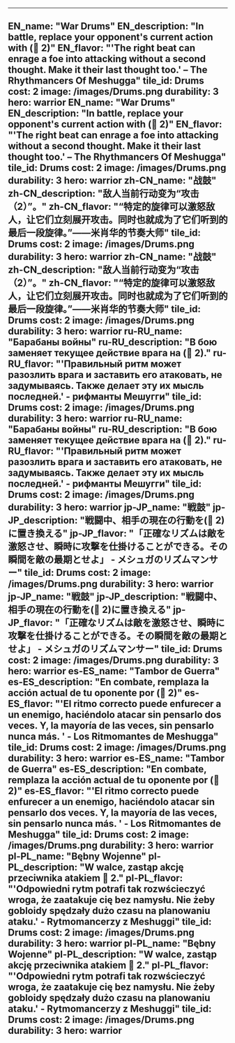 ---

EN_name: "War Drums"
EN_description: "In battle, replace your opponent's current action with (🔸 2)"
EN_flavor: "'The right beat can enrage a foe into attacking without a second thought. Make it their last thought too.' – The Rhythmancers Of Meshugga"
tile_id: Drums
cost: 2
image: /images/Drums.png
durability: 3
hero: warrior
EN_name: "War Drums"
EN_description: "In battle, replace your opponent's current action with (🔸 2)"
EN_flavor: "'The right beat can enrage a foe into attacking without a second thought. Make it their last thought too.' – The Rhythmancers Of Meshugga"
tile_id: Drums
cost: 2
image: /images/Drums.png
durability: 3
hero: warrior
zh-CN_name: "战鼓"
zh-CN_description: "敌人当前行动变为“攻击（2）”。"
zh-CN_flavor: "“特定的旋律可以激怒敌人，让它们立刻展开攻击。同时也就成为了它们听到的最后一段旋律。”——米肖华的节奏大师"
tile_id: Drums
cost: 2
image: /images/Drums.png
durability: 3
hero: warrior
zh-CN_name: "战鼓"
zh-CN_description: "敌人当前行动变为“攻击（2）”。"
zh-CN_flavor: "“特定的旋律可以激怒敌人，让它们立刻展开攻击。同时也就成为了它们听到的最后一段旋律。”——米肖华的节奏大师"
tile_id: Drums
cost: 2
image: /images/Drums.png
durability: 3
hero: warrior
ru-RU_name: "Барабаны войны"
ru-RU_description: "В бою заменяет текущее действие врага на (🔸 2)."
ru-RU_flavor: "'Правильный ритм может разозлить врага и заставить его атаковать, не задумываясь. Также делает эту их мысль последней.' - рифманты Мешугги"
tile_id: Drums
cost: 2
image: /images/Drums.png
durability: 3
hero: warrior
ru-RU_name: "Барабаны войны"
ru-RU_description: "В бою заменяет текущее действие врага на (🔸 2)."
ru-RU_flavor: "'Правильный ритм может разозлить врага и заставить его атаковать, не задумываясь. Также делает эту их мысль последней.' - рифманты Мешугги"
tile_id: Drums
cost: 2
image: /images/Drums.png
durability: 3
hero: warrior
jp-JP_name: "戦鼓"
jp-JP_description: "戦闘中、相手の現在の行動を(🔸 2)に置き換える"
jp-JP_flavor: "「正確なリズムは敵を激怒させ、瞬時に攻撃を仕掛けることができる。その瞬間を敵の最期とせよ」 - メシュガのリズムマンサー"
tile_id: Drums
cost: 2
image: /images/Drums.png
durability: 3
hero: warrior
jp-JP_name: "戦鼓"
jp-JP_description: "戦闘中、相手の現在の行動を(🔸 2)に置き換える"
jp-JP_flavor: "「正確なリズムは敵を激怒させ、瞬時に攻撃を仕掛けることができる。その瞬間を敵の最期とせよ」 - メシュガのリズムマンサー"
tile_id: Drums
cost: 2
image: /images/Drums.png
durability: 3
hero: warrior
es-ES_name: "Tambor de Guerra"
es-ES_description: "En combate, remplaza la acción actual de tu oponente por (🔸 2)"
es-ES_flavor: "'El ritmo correcto puede enfurecer a un enemigo, haciéndolo atacar sin pensarlo dos veces. Y, la mayoría de las veces, sin pensarlo nunca más. ' - Los Ritmomantes de Meshugga"
tile_id: Drums
cost: 2
image: /images/Drums.png
durability: 3
hero: warrior
es-ES_name: "Tambor de Guerra"
es-ES_description: "En combate, remplaza la acción actual de tu oponente por (🔸 2)"
es-ES_flavor: "'El ritmo correcto puede enfurecer a un enemigo, haciéndolo atacar sin pensarlo dos veces. Y, la mayoría de las veces, sin pensarlo nunca más. ' - Los Ritmomantes de Meshugga"
tile_id: Drums
cost: 2
image: /images/Drums.png
durability: 3
hero: warrior
pl-PL_name: "Bębny Wojenne"
pl-PL_description: "W walce, zastąp akcję przeciwnika atakiem 🔸 2."
pl-PL_flavor: "'Odpowiedni rytm potrafi tak rozwścieczyć wroga, że zaatakuje cię bez namysłu. Nie żeby gobloidy spędzały dużo czasu na planowaniu ataku.' - Rytmomancerzy z Meshuggi"
tile_id: Drums
cost: 2
image: /images/Drums.png
durability: 3
hero: warrior
pl-PL_name: "Bębny Wojenne"
pl-PL_description: "W walce, zastąp akcję przeciwnika atakiem 🔸 2."
pl-PL_flavor: "'Odpowiedni rytm potrafi tak rozwścieczyć wroga, że zaatakuje cię bez namysłu. Nie żeby gobloidy spędzały dużo czasu na planowaniu ataku.' - Rytmomancerzy z Meshuggi"
tile_id: Drums
cost: 2
image: /images/Drums.png
durability: 3
hero: warrior
---